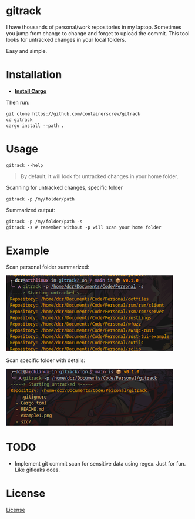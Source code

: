 # gitrack

I have thousands of personal/work repositories in my laptop. Sometimes you jump from change to change and forget to upload the commit. This tool looks for untracked changes in your local folders.

Easy and simple.

# Installation

* **[Install Cargo](https://rustup.rs/)**

Then run:

```shell
git clone https://github.com/containerscrew/gitrack
cd gitrack
cargo install --path .
```

# Usage

```shell
gitrack --help
```

> By default, it will look for untracked changes in your home folder.

Scanning for untracked changes, specific folder

```shell
gitrack -p /my/folder/path
```

Summarized output:

```shell
gitrack -p /my/folder/path -s
gitrack -s # remember without -p will scan your home folder
```

# Example

Scan personal folder summarized:

![example1](./example1.png)

Scan specific folder with details:

![example2](./example2.png)

# TODO

* Implement git commit scan for sensitive data using regex. Just for fun. Like gitleaks does.

# License

[License](./LICENSE)